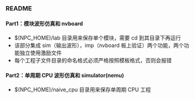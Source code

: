 ### README


#### Part1：模块波形仿真和 nvboard

* $(NPC_HOME)/lab 目录用来保存单个模块，需要 cd 到其目录下再运行
* 该部分集成 sim（输出波形），imp（nvboard 板上验证）两个功能，两个功能独立使用激励文件
* 每个工程子文件目录的命名格式必须严格按照模板格式，否则会报错


#### Part2：单周期 CPU 波形仿真和 simulator(nemu)

* $(NPC_HOME)/naive_cpu 目录用来保存单周期 CPU 工程
